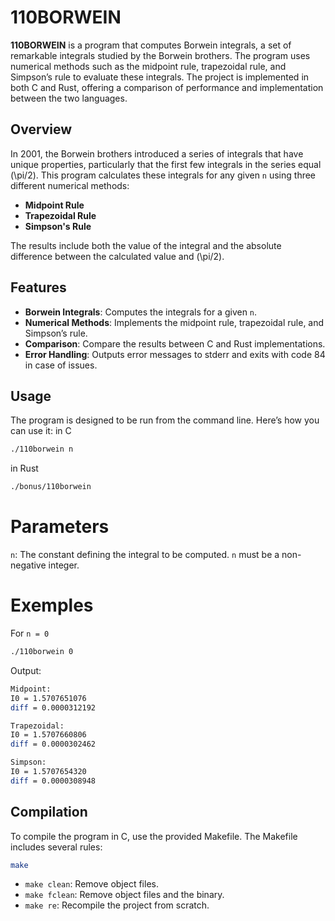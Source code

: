 # 110BORWEIN

**110BORWEIN** is a program that computes Borwein integrals, a set of remarkable integrals studied by the Borwein brothers. The program uses numerical methods such as the midpoint rule, trapezoidal rule, and Simpson’s rule to evaluate these integrals. The project is implemented in both C and Rust, offering a comparison of performance and implementation between the two languages.

## Overview

In 2001, the Borwein brothers introduced a series of integrals that have unique properties, particularly that the first few integrals in the series equal \(\pi/2\). This program calculates these integrals for any given `n` using three different numerical methods:

- **Midpoint Rule**
- **Trapezoidal Rule**
- **Simpson's Rule**

The results include both the value of the integral and the absolute difference between the calculated value and \(\pi/2\).

## Features

- **Borwein Integrals**: Computes the integrals for a given `n`.
- **Numerical Methods**: Implements the midpoint rule, trapezoidal rule, and Simpson’s rule.
- **Comparison**: Compare the results between C and Rust implementations.
- **Error Handling**: Outputs error messages to stderr and exits with code 84 in case of issues.

## Usage

The program is designed to be run from the command line. Here’s how you can use it:
in C
```sh
./110borwein n
```
in Rust
```sh
./bonus/110borwein
```

# Parameters
`n`: The constant defining the integral to be computed. `n` must be a non-negative integer.
# Exemples
For `n = 0`

```sh
./110borwein 0
```
Output:
```sh
Midpoint:
I0 = 1.5707651076
diff = 0.0000312192

Trapezoidal:
I0 = 1.5707660806
diff = 0.0000302462

Simpson:
I0 = 1.5707654320
diff = 0.0000308948
```
## Compilation

To compile the program in C, use the provided Makefile. The Makefile includes several rules:
```sh
make
```
- `make clean`: Remove object files.
- `make fclean`: Remove object files and the binary.
- `make re`: Recompile the project from scratch.
